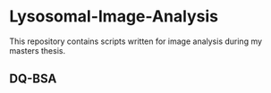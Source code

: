 # Lysosomal-Image-Analysis  
This repository contains scripts written for image analysis during my masters thesis.

## DQ-BSA


